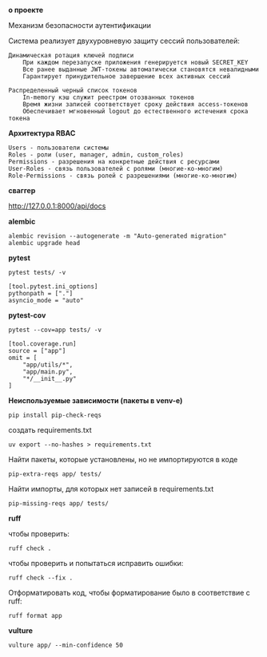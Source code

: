
**о проекте**

Механизм безопасности аутентификации

Система реализует двухуровневую защиту сессий пользователей:

    Динамическая ротация ключей подписи
        При каждом перезапуске приложения генерируется новый SECRET_KEY
        Все ранее выданные JWT-токены автоматически становятся невалидными
        Гарантирует принудительное завершение всех активных сессий

    Распределенный черный список токенов
        In-memory кэш служит реестром отозванных токенов
        Время жизни записей соответствует сроку действия access-токенов
        Обеспечивает мгновенный logout до естественного истечения срока токена


**Архитектура RBAC**

    Users - пользователи системы
    Roles - роли (user, manager, admin, custom_roles)
    Permissions - разрешения на конкретные действия с ресурсами
    User-Roles - связь пользователей с ролями (многие-ко-многим)
    Role-Permissions - связь ролей с разрешениями (многие-ко-многим)





**cваггер**

http://127.0.0.1:8000/api/docs


**alembic**

    alembic revision --autogenerate -m "Auto-generated migration"
    alembic upgrade head


**pytest**

    pytest tests/ -v

    [tool.pytest.ini_options]
    pythonpath = ["."]
    asyncio_mode = "auto"

**pytest-cov**

    pytest --cov=app tests/ -v

    [tool.coverage.run]
    source = ["app"]
    omit = [
        "app/utils/*",
        "app/main.py",
        "*/__init__.py"
    ]

**Неиспользуемые зависимости (пакеты в venv-е)**

    pip install pip-check-reqs

создать requirements.txt

    uv export --no-hashes > requirements.txt

Найти пакеты, которые установлены, но не импортируются в коде

    pip-extra-reqs app/ tests/

Найти импорты, для которых нет записей в requirements.txt

    pip-missing-reqs app/ tests/

**ruff**

чтобы проверить:

    ruff check .

чтобы проверить и попытаться исправить ошибки: 

    ruff check --fix .

Отформатировать код, чтобы форматирование было в соответствие с ruff:

    ruff format app

**vulture**

    vulture app/ --min-confidence 50




